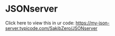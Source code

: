 # JSONserver

Click here to view this in ur code:
https://my-json-server.typicode.com/SakibZero/JSONserver

